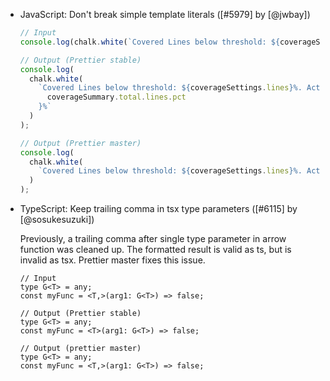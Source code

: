<!--

Format:

- Category: Title ([#PR] by [@user])

  Description

  ```
  // Input
  Code Sample

  // Output (Prettier stable)
  Code Sample

  // Output (Prettier master)
  Code Sample
  ```

Details:

  Description: optional if the `Title` is enough to explain everything.

Examples:

- TypeScript: Correctly handle `//` in TSX ([#5728] by [@JamesHenry])

  Previously, putting `//` as a child of a JSX element in TypeScript led to an error
  because it was interpreted as a comment. Prettier master fixes this issue.

  <!-- prettier-ignore --\>
  ```js
  // Input
  const link = <a href="example.com">http://example.com</a>

  // Output (Prettier stable)
  // Error: Comment location overlaps with node location

  // Output (Prettier master)
  const link = <a href="example.com">http://example.com</a>;
  ```

-->

- JavaScript: Don't break simple template literals ([#5979] by [@jwbay])

  <!-- prettier-ignore -->
  ```js
  // Input
  console.log(chalk.white(`Covered Lines below threshold: ${coverageSettings.lines}%. Actual: ${coverageSummary.total.lines.pct}%`))

  // Output (Prettier stable)
  console.log(
    chalk.white(
      `Covered Lines below threshold: ${coverageSettings.lines}%. Actual: ${
        coverageSummary.total.lines.pct
      }%`
    )
  );

  // Output (Prettier master)
  console.log(
    chalk.white(
      `Covered Lines below threshold: ${coverageSettings.lines}%. Actual: ${coverageSummary.total.lines.pct}%`
    )
  );
  ```

- TypeScript: Keep trailing comma in tsx type parameters ([#6115] by [@sosukesuzuki])

  Previously, a trailing comma after single type parameter in arrow function was cleaned up. The formatted result is valid as ts, but is invalid as tsx. Prettier master fixes this issue.

  <!-- prettier-ignore -->
  ```tsx
  // Input
  type G<T> = any;
  const myFunc = <T,>(arg1: G<T>) => false;

  // Output (Prettier stable)
  type G<T> = any;
  const myFunc = <T>(arg1: G<T>) => false;

  // Output (prettier master)
  type G<T> = any;
  const myFunc = <T,>(arg1: G<T>) => false;
  ```
